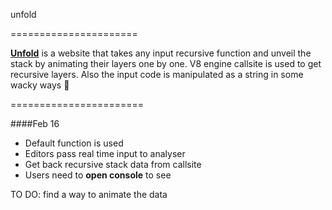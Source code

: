 unfold

======================

**[Unfold](http://karenpeng.github.io/unfold/)** is a website that takes any input recursive function and unveil the stack by animating their layers one by one.
V8 engine callsite is used to get recursive layers. Also the input code is manipulated as a string in some wacky ways :ghost:

=======================

####Feb 16
- Default function is used
- Editors pass real time input to analyser
- Get back recursive stack data from callsite
- Users need to **open console** to see

TO DO: find a way to animate the data